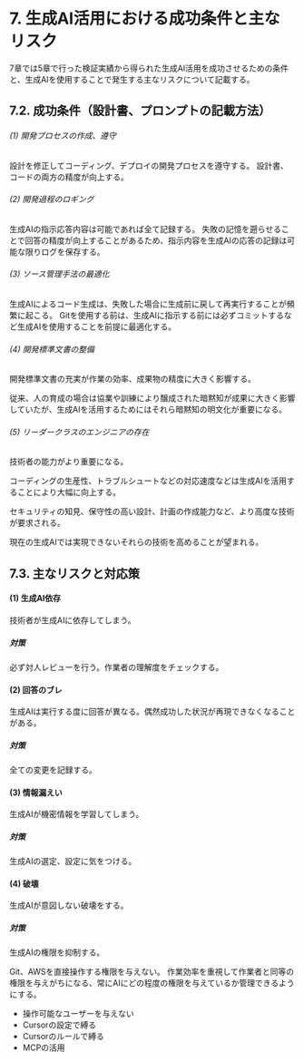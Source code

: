 # 7. 生成AI活用における成功条件と主なリスク

7章では5章で行った検証実績から得られた生成AI活用を成功させるための条件と、生成AIを使用することで発生する主なリスクについて記載する。

## 7.2. 成功条件（設計書、プロンプトの記載方法）

###### (1) 開発プロセスの作成、遵守

設計を修正してコーディング、デプロイの開発プロセスを遵守する。
設計書、コードの両方の精度が向上する。

###### (2) 開発過程のロギング

生成AIの指示応答内容は可能であれば全て記録する。
失敗の記憶を遡らせることで回答の精度が向上することがあるため、指示内容を生成AIの応答の記録は可能な限りログを保存する。

###### (3) ソース管理手法の最適化

生成AIによるコード生成は、失敗した場合に生成前に戻して再実行することが頻繁に起こる。
Gitを使用する前は、生成AIに指示する前には必ずコミットするなど生成AIを使用することを前提に最適化する。


###### (4) 開発標準文書の整備

開発標準文書の充実が作業の効率、成果物の精度に大きく影響する。

従来、人の育成の場合は協業や訓練により醸成された暗黙知が成果に大きく影響していたが、生成AIを活用するためにはそれら暗黙知の明文化が重要になる。

###### (5) リーダークラスのエンジニアの存在

技術者の能力がより重要になる。

コーディングの生産性、トラブルシュートなどの対応速度などは生成AIを活用することにより大幅に向上する。

セキュリティの知見、保守性の高い設計、計画の作成能力など、より高度な技術が要求される。

現在の生成AIでは実現できないそれらの技術を高めることが望まれる。

## 7.3. 主なリスクと対応策

#### (1) 生成AI依存

技術者が生成AIに依存してしまう。

##### 対策

必ず対人レビューを行う。作業者の理解度をチェックする。

#### (2) 回答のブレ

生成AIは実行する度に回答が異なる。偶然成功した状況が再現できなくなることがある。

##### 対策

全ての変更を記録する。

#### (3) 情報漏えい

生成AIが機密情報を学習してしまう。

##### 対策

生成AIの選定、設定に気をつける。

#### (4) 破壊

生成AIが意図しない破壊をする。

##### 対策

生成AIの権限を抑制する。

Git、AWSを直接操作する権限を与えない。
作業効率を重視して作業者と同等の権限を与えがちになる、常にAIにどの程度の権限を与えているか管理できるようにする。

- 操作可能なユーザーを与えない
- Cursorの設定で縛る
- Cursorのルールで縛る
- MCPの活用




